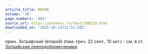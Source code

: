 ```yaml
---
article_title: ИАКОВ
volume: '20'
page_numbers: '483'
source_url: https://pravenc.ru/text/200219.html
downloaded_at: '2025-10-13T12:51:50Z'
---
```


прмч. Зографский (второй) (пам. греч. 22 сент., 10 окт.) - см. в ст. [Зографские преподобномученики](<https://pravenc.ru/text/Зографские преподобномученики.html>).
